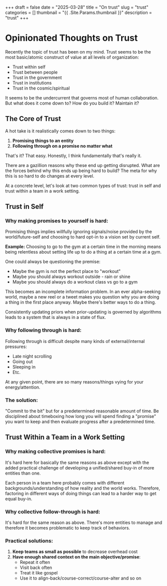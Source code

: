 +++
draft = false
date = "2025-03-28"
title = "On trust"
slug = "trust"
categories = []
thumbnail = "{{ .Site.Params.thumbnail }}"
description = "trust"
+++

# Opinionated Thoughts on Trust

Recently the topic of trust has been on my mind. Trust seems to be the most basic/atomic construct of value at all levels of organization:

- Trust within self
- Trust between people
- Trust in the government
- Trust in institutions
- Trust in the cosmic/spiritual

It seems to be the undercurrent that governs most of human collaboration. But what does it come down to? How do you build it? Maintain it?

## The Core of Trust

A hot take is it realistically comes down to two things:

1. **Promising things to an entity**
2. **Following through on a promise no matter what**

That's it? That easy. Honestly, I think fundamentally that's really it.

There are a gazillion reasons why these end up getting disrupted. What are the forces behind why this ends up being hard to build? The meta for why this is so hard to do changes at every level.

At a concrete level, let's look at two common types of trust: trust in self and trust within a team in a work setting.

## Trust in Self

### Why making promises to yourself is hard:

Promising things implies willfully ignoring signals/noise provided by the world/future-self and choosing to hard opt-in to a vision set by current self.

**Example:** Choosing to go to the gym at a certain time in the morning means being relentless about setting life up to do a thing at a certain time at a gym.

One could always be questioning the premise:
- Maybe the gym is not the perfect place to "workout"
- Maybe you should always workout outside - rain or shine
- Maybe you should always do a workout class vs go to a gym

This becomes an incomplete information problem. In an ever alpha-seeking world, maybe a new reel or a tweet makes you question why you are doing a thing in the first place anyway. Maybe there's better ways to do a thing.

Consistently updating priors when prior-updating is governed by algorithms leads to a system that is always in a state of flux.

### Why following through is hard:

Following through is difficult despite many kinds of external/internal pressures:
- Late night scrolling
- Going out
- Sleeping in
- Etc.

At any given point, there are so many reasons/things vying for your energy/attention.

### The solution:

"Commit to the bit" but for a predetermined reasonable amount of time. Be disciplined about timeboxing how long you will spend finding a "promise" you want to keep and then evaluate progress after a predetermined time.

## Trust Within a Team in a Work Setting

### Why making collective promises is hard:

It's hard here for basically the same reasons as above except with the added practical challenge of developing a unified/shared buy-in of more entities than one.

Each person in a team here probably comes with different backgrounds/understanding of how reality and the world works. Therefore, factoring in different ways of doing things can lead to a harder way to get equal buy-in.

### Why collective follow-through is hard:

It's hard for the same reason as above. There's more entities to manage and therefore it becomes problematic to keep track of behaviors.

### Practical solutions:

1. **Keep teams as small as possible** to decrease overhead cost
2. **Have enough shared context on the main objective/promise**:
   - Repeat it often
   - Visit back often
   - Treat it like gospel
   - Use it to align-back/course-correct/course-alter and so on